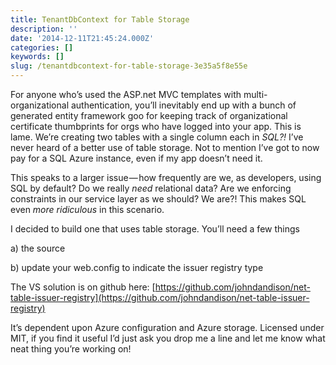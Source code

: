 ```yaml
---
title: TenantDbContext for Table Storage
description: ''
date: '2014-12-11T21:45:24.000Z'
categories: []
keywords: []
slug: /tenantdbcontext-for-table-storage-3e35a5f8e55e
---
```


For anyone who’s used the ASP.net MVC templates with multi-organizational authentication, you’ll inevitably end up with a bunch of generated entity framework goo for keeping track of organizational certificate thumbprints for orgs who have logged into your app. This is lame. We’re creating two tables with a single column each in _SQL?!_ I’ve never heard of a better use of table storage. Not to mention I’ve got to now pay for a SQL Azure instance, even if my app doesn’t need it.

This speaks to a larger issue — how frequently are we, as developers, using SQL by default? Do we really _need_ relational data? Are we enforcing constraints in our service layer as we should? We are?! This makes SQL even _more ridiculous_ in this scenario.

I decided to build one that uses table storage. You’ll need a few things

a) the source

b) update your web.config to indicate the issuer registry type

The VS solution is on github here: [https://github.com/johndandison/net-table-issuer-registry](https://github.com/johndandison/net-table-issuer-registry)

It’s dependent upon Azure configuration and Azure storage. Licensed under MIT, if you find it useful I’d just ask you drop me a line and let me know what neat thing you’re working on!